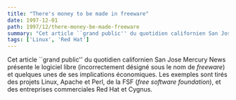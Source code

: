 ```yaml
---
title: "There's money to be made in freeware"
date: 1997-12-01
path: 1997/12/there-money-be-made-freeware
summary: "Cet article ``grand public'' du quotidien californien San Jose Mercury News présente le logiciel libre (incorrectement désigné sous le nom de freeware) et quelques unes de ses implications économiques."
tags: ['Linux', 'Red Hat']
---
```


<P>
Cet article ``grand public'' du quotidien californien San Jose Mercury
News présente le logiciel libre (incorrectement désigné sous le nom de
<EM>freeware</EM>) et quelques unes de ses implications économiques.
Les exemples sont tirés des projets Linux, Apache et Perl, de la FSF
(<EM>free software foundation</EM>), et des entreprises commerciales
Red Hat et Cygnus.
</P>


